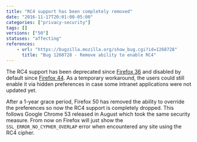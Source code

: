 ```yaml
---
title: "RC4 support has been completely removed"
date: "2016-11-17T20:01:00-05:00"
categories: ["privacy-security"]
tags: []
versions: ["50"]
statuses: "affecting"
references:
    - url: "https://bugzilla.mozilla.org/show_bug.cgi?id=1268728"
      title: "Bug 1268728 - Remove ability to enable RC4"
---
```

The RC4 support has been deprecated since [Firefox 36](https://www.fxsitecompat.dev/en-CA/docs/2014/rc4-support-has-been-deprecated/) and disabled by default since [Firefox 44](https://www.fxsitecompat.dev/en-CA/docs/2015/rc4-is-now-completely-disabled-by-default/). As a temporary workaround, the users could still enable it via hidden preferences in case some intranet applications were not updated yet.

After a 1-year grace period, Firefox 50 has removed the ability to override the preferences so now the RC4 support is completely dropped. This follows Google Chrome 53 released in August which took the same security measure. From now on Firefox will just show the `SSL_ERROR_NO_CYPHER_OVERLAP` error when encountered any site using the RC4 cipher.
